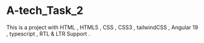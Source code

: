 # A-tech_Task_2
This is a project with HTML , HTML5 , CSS , CSS3 , tailwindCSS , Angular 19 , typescript , RTL &amp; LTR Support .
